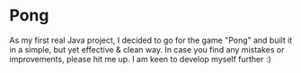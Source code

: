 # Pong
As my first real Java project, I decided to go for the game "Pong" and built it in a simple, but yet effective & clean way.
In case you find any mistakes or improvements, please hit me up. I am keen to develop myself further :)
